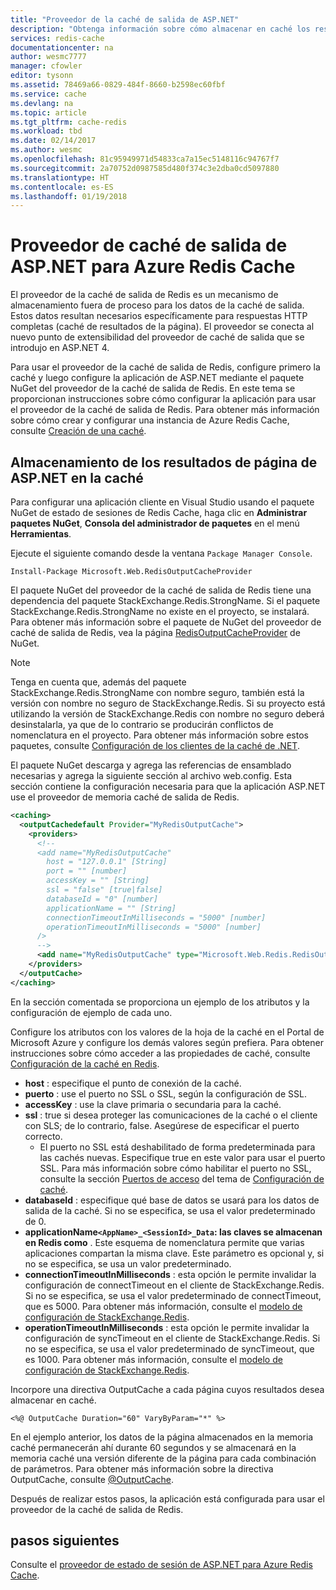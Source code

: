 ```yaml
---
title: "Proveedor de la caché de salida de ASP.NET"
description: "Obtenga información sobre cómo almacenar en caché los resultados de página de ASP.NET con Azure Redis Cache"
services: redis-cache
documentationcenter: na
author: wesmc7777
manager: cfowler
editor: tysonn
ms.assetid: 78469a66-0829-484f-8660-b2598ec60fbf
ms.service: cache
ms.devlang: na
ms.topic: article
ms.tgt_pltfrm: cache-redis
ms.workload: tbd
ms.date: 02/14/2017
ms.author: wesmc
ms.openlocfilehash: 81c95949971d54833ca7a15ec5148116c94767f7
ms.sourcegitcommit: 2a70752d0987585d480f374c3e2dba0cd5097880
ms.translationtype: HT
ms.contentlocale: es-ES
ms.lasthandoff: 01/19/2018
---
```

# <a name="aspnet-output-cache-provider-for-azure-redis-cache"></a>Proveedor de caché de salida de ASP.NET para Azure Redis Cache
El proveedor de la caché de salida de Redis es un mecanismo de almacenamiento fuera de proceso para los datos de la caché de salida. Estos datos resultan necesarios específicamente para respuestas HTTP completas (caché de resultados de la página). El proveedor se conecta al nuevo punto de extensibilidad del proveedor de caché de salida que se introdujo en ASP.NET 4.

Para usar el proveedor de la caché de salida de Redis, configure primero la caché y luego configure la aplicación de ASP.NET mediante el paquete NuGet del proveedor de la caché de salida de Redis. En este tema se proporcionan instrucciones sobre cómo configurar la aplicación para usar el proveedor de la caché de salida de Redis. Para obtener más información sobre cómo crear y configurar una instancia de Azure Redis Cache, consulte [Creación de una caché](cache-dotnet-how-to-use-azure-redis-cache.md#create-a-cache).

## <a name="store-aspnet-page-output-in-the-cache"></a>Almacenamiento de los resultados de página de ASP.NET en la caché
Para configurar una aplicación cliente en Visual Studio usando el paquete NuGet de estado de sesiones de Redis Cache, haga clic en **Administrar paquetes NuGet**, **Consola del administrador de paquetes** en el menú **Herramientas**.

Ejecute el siguiente comando desde la ventana `Package Manager Console`.
    
```
Install-Package Microsoft.Web.RedisOutputCacheProvider
```

El paquete NuGet del proveedor de la caché de salida de Redis tiene una dependencia del paquete StackExchange.Redis.StrongName. Si el paquete StackExchange.Redis.StrongName no existe en el proyecto, se instalará. Para obtener más información sobre el paquete de NuGet del proveedor de caché de salida de Redis, vea la página [RedisOutputCacheProvider](https://www.nuget.org/packages/Microsoft.Web.RedisOutputCacheProvider/) de NuGet.

>[!NOTE]
>Tenga en cuenta que, además del paquete StackExchange.Redis.StrongName con nombre seguro, también está la versión con nombre no seguro de StackExchange.Redis. Si su proyecto está utilizando la versión de StackExchange.Redis con nombre no seguro deberá desinstalarla, ya que de lo contrario se producirán conflictos de nomenclatura en el proyecto. Para obtener más información sobre estos paquetes, consulte [Configuración de los clientes de la caché de .NET](cache-dotnet-how-to-use-azure-redis-cache.md#configure-the-cache-clients).
>
>

El paquete NuGet descarga y agrega las referencias de ensamblado necesarias y agrega la siguiente sección al archivo web.config. Esta sección contiene la configuración necesaria para que la aplicación ASP.NET use el proveedor de memoria caché de salida de Redis.

```xml
<caching>
  <outputCachedefault Provider="MyRedisOutputCache">
    <providers>
      <!--
      <add name="MyRedisOutputCache"
        host = "127.0.0.1" [String]
        port = "" [number]
        accessKey = "" [String]
        ssl = "false" [true|false]
        databaseId = "0" [number]
        applicationName = "" [String]
        connectionTimeoutInMilliseconds = "5000" [number]
        operationTimeoutInMilliseconds = "5000" [number]
      />
      -->
      <add name="MyRedisOutputCache" type="Microsoft.Web.Redis.RedisOutputCacheProvider" host="127.0.0.1" accessKey="" ssl="false"/>
    </providers>
  </outputCache>
</caching>
```

En la sección comentada se proporciona un ejemplo de los atributos y la configuración de ejemplo de cada uno.

Configure los atributos con los valores de la hoja de la caché en el Portal de Microsoft Azure y configure los demás valores según prefiera. Para obtener instrucciones sobre cómo acceder a las propiedades de caché, consulte [Configuración de la caché en Redis](cache-configure.md#configure-redis-cache-settings).

* **host** : especifique el punto de conexión de la caché.
* **puerto** : use el puerto no SSL o SSL, según la configuración de SSL.
* **accessKey** : use la clave primaria o secundaria para la caché.
* **ssl** : true si desea proteger las comunicaciones de la caché o el cliente con SLS; de lo contrario, false. Asegúrese de especificar el puerto correcto.
  * El puerto no SSL está deshabilitado de forma predeterminada para las cachés nuevas. Especifique true en este valor para usar el puerto SSL. Para más información sobre cómo habilitar el puerto no SSL, consulte la sección [Puertos de acceso](cache-configure.md#access-ports) del tema de [Configuración de caché](cache-configure.md).
* **databaseId** : especifique qué base de datos se usará para los datos de salida de la caché. Si no se especifica, se usa el valor predeterminado de 0.
* **applicationName`<AppName>_<SessionId>_Data`: las claves se almacenan en Redis como** . Este esquema de nomenclatura permite que varias aplicaciones compartan la misma clave. Este parámetro es opcional y, si no se especifica, se usa un valor predeterminado.
* **connectionTimeoutInMilliseconds** : esta opción le permite invalidar la configuración de connectTimeout en el cliente de StackExchange.Redis. Si no se especifica, se usa el valor predeterminado de connectTimeout, que es 5000. Para obtener más información, consulte el [modelo de configuración de StackExchange.Redis](http://go.microsoft.com/fwlink/?LinkId=398705).
* **operationTimeoutInMilliseconds** : esta opción le permite invalidar la configuración de syncTimeout en el cliente de StackExchange.Redis. Si no se especifica, se usa el valor predeterminado de syncTimeout, que es 1000. Para obtener más información, consulte el [modelo de configuración de StackExchange.Redis](http://go.microsoft.com/fwlink/?LinkId=398705).

Incorpore una directiva OutputCache a cada página cuyos resultados desea almacenar en caché.

```
<%@ OutputCache Duration="60" VaryByParam="*" %>
```

En el ejemplo anterior, los datos de la página almacenados en la memoria caché permanecerán ahí durante 60 segundos y se almacenará en la memoria caché una versión diferente de la página para cada combinación de parámetros. Para obtener más información sobre la directiva OutputCache, consulte [@OutputCache](http://go.microsoft.com/fwlink/?linkid=320837).

Después de realizar estos pasos, la aplicación está configurada para usar el proveedor de la caché de salida de Redis.

## <a name="next-steps"></a>pasos siguientes
Consulte el [proveedor de estado de sesión de ASP.NET para Azure Redis Cache](cache-aspnet-session-state-provider.md).

